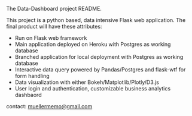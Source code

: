 The Data-Dashboard project README. 

This project is a python based, data intensive Flask web application.
The final product will have these attributes:
- Run on Flask web framework
- Main application deployed on Heroku with Postgres as working database 
- Branched application for local deployment with Postgres as working database 
- Interactive data query powered by Pandas/Postgres and flask-wtf for form handling 
- Data visualization with either Bokeh/Matplotlib/Plotly/D3.js
- User login and authentication, customizable business analytics dashbaord 

contact: muellermemo@gmail.com
